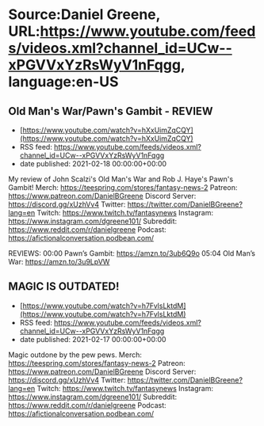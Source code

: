 # Source:Daniel Greene, URL:https://www.youtube.com/feeds/videos.xml?channel_id=UCw--xPGVVxYzRsWyV1nFqgg, language:en-US

## Old Man's War/Pawn's Gambit - REVIEW
 - [https://www.youtube.com/watch?v=hXxUimZqCQY](https://www.youtube.com/watch?v=hXxUimZqCQY)
 - RSS feed: https://www.youtube.com/feeds/videos.xml?channel_id=UCw--xPGVVxYzRsWyV1nFqgg
 - date published: 2021-02-18 00:00:00+00:00

My review of John Scalzi's Old Man's War and Rob J. Haye's Pawn's Gambit! 
Merch: https://teespring.com/stores/fantasy-news-2
Patreon: https://www.patreon.com/DanielBGreene
Discord Server: https://discord.gg/xUzhVv4
Twitter: https://twitter.com/DanielBGreene?lang=en
Twitch: https://www.twitch.tv/fantasynews
Instagram: https://www.instagram.com/dgreene101/
Subreddit: https://www.reddit.com/r/danielgreene 
Podcast: https://afictionalconversation.podbean.com/

REVIEWS: 
00:00 Pawn’s Gambit: https://amzn.to/3ub6Q9o 
05:04 Old Man’s War: https://amzn.to/3u9LpVW

## MAGIC IS OUTDATED!
 - [https://www.youtube.com/watch?v=h7FvlsLktdM](https://www.youtube.com/watch?v=h7FvlsLktdM)
 - RSS feed: https://www.youtube.com/feeds/videos.xml?channel_id=UCw--xPGVVxYzRsWyV1nFqgg
 - date published: 2021-02-17 00:00:00+00:00

Magic outdone by the pew pews. 
Merch: https://teespring.com/stores/fantasy-news-2
Patreon: https://www.patreon.com/DanielBGreene
Discord Server: https://discord.gg/xUzhVv4
Twitter: https://twitter.com/DanielBGreene?lang=en
Twitch: https://www.twitch.tv/fantasynews
Instagram: https://www.instagram.com/dgreene101/
Subreddit: https://www.reddit.com/r/danielgreene
Podcast: https://afictionalconversation.podbean.com/

